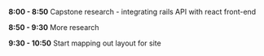 **8:00 - 8:50**
Capstone research - integrating rails API with react front-end

**8:50 - 9:30**
More research

**9:30 - 10:50**
Start mapping out layout for site
